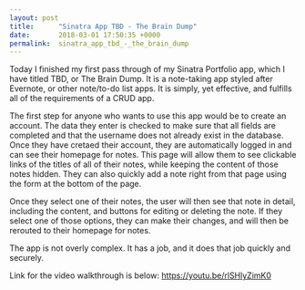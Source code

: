 ```yaml
---
layout: post
title:      "Sinatra App TBD - The Brain Dump"
date:       2018-03-01 17:50:35 +0000
permalink:  sinatra_app_tbd_-_the_brain_dump
---
```



Today I finished my first pass through of my Sinatra Portfolio app, which I have titled TBD, or The Brain Dump. It is a note-taking app styled after Evernote, or other note/to-do list apps. It is simply, yet effective, and fulfills all of the requirements of a CRUD app.

The first step for anyone who wants to use this app would be to create an account. The data they enter is checked to make sure that all fields are completed and that the username does not already exist in the database. Once they have cretaed their account, they are automatically logged in and can see their homepage for notes. This page will allow them to see clickable links of the titles of all of their notes, while keeping the content of those notes hidden. They can also quickly add a note right from that page using the form at the bottom of the page. 

Once they select one of their notes, the user will then see that note in detail, including the content, and buttons for editing or deleting the note. If they select one of those options, they can make their changes, and will then be rerouted to their homepage for notes. 

The app is not overly complex. It has a job, and it does that job quickly and securely.

Link for the video walkthrough is below:
https://youtu.be/rlSHlyZimK0
